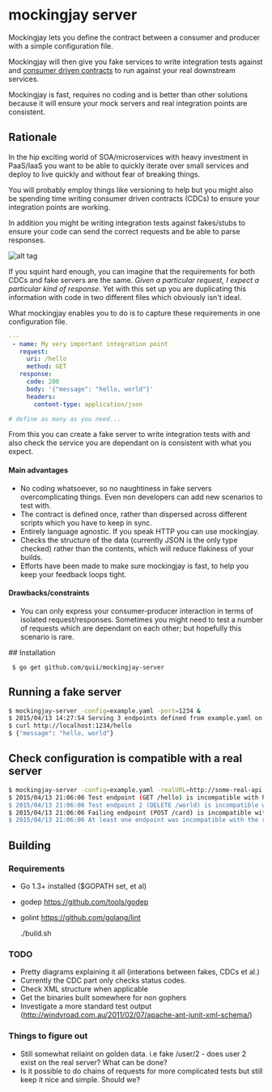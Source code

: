 # mockingjay server

Mockingjay lets you define the contract between a consumer and producer with a simple configuration file. 

Mockingjay will then give you fake services to write integration tests against and [consumer driven contracts](http://martinfowler.com/articles/consumerDrivenContracts.html) to run against your real downstream services.

Mockingjay is fast, requires no coding and is better than other solutions because it will ensure your mock servers and real integration points are consistent.

## Rationale

In the hip exciting world of SOA/microservices with heavy investment in PaaS/IaaS you want to be able to quickly iterate over small services and deploy to live quickly and without fear of breaking things. 

You will probably employ things like versioning to help but you might also be spending time writing consumer driven contracts (CDCs) to ensure your integration points are working. 

In addition you might be writing integration tests against fakes/stubs to ensure your code can send the correct requests and be able to parse responses. 

![alt tag](http://i.imgur.com/oC6BjGn.png)

If you squint hard enough, you can imagine that the requirements for both CDCs and fake servers are the same. *Given a particular request, I expect a particular kind of response*. Yet with this set up you are duplicating this information with code in two different files which obviously isn't ideal. 

What mockingjay enables you to do is to capture these requirements in one configuration file. 

````yaml
---
 - name: My very important integration point
   request:
     uri: /hello
     method: GET
   response:
     code: 200
     body: '{"message": "hello, world"}'
     headers:
       content-type: application/json

# define as many as you need...
````

From this you can create a fake server to write integration tests with and also check the service you are dependant on is consistent with what you expect. 

#### Main advantages

- No coding whatsoever, so no naughtiness in fake servers overcomplicating things. Even non developers can add new scenarios to test with.
- The contract is defined once, rather than dispersed across different scripts which you have to keep in sync. 
- Entirely language agnostic. If you speak HTTP you can use mockingjay.
- Checks the structure of the data (currently JSON is the only type checked) rather than the contents, which will reduce flakiness of your builds.
- Efforts have been made to make sure mockingjay is fast, to help you keep your feedback loops tight. 

#### Drawbacks/constraints

- You can only express your consumer-producer interaction in terms of isolated request/responses. Sometimes you might need to test a number of requests which are dependant on each other; but hopefully this scenario is rare.

## Installation

     $ go get github.com/quii/mockingjay-server

## Running a fake server

````bash
$ mockingjay-server -config=example.yaml -port=1234 &
$ 2015/04/13 14:27:54 Serving 3 endpoints defined from example.yaml on port 1234
$ curl http://localhost:1234/hello
$ {"message": "hello, world"}
````

## Check configuration is compatible with a real server

````bash
$ mockingjay-server -config=example.yaml -realURL=http://some-real-api.com
$ 2015/04/13 21:06:06 Test endpoint (GET /hello) is incompatible with http://some-real-api - Couldn't reach real server
$ 2015/04/13 21:06:06 Test endpoint 2 (DELETE /world) is incompatible with http://some-real-api - Couldn't reach real server
$ 2015/04/13 21:06:06 Failing endpoint (POST /card) is incompatible with http://some-real-api - Couldn't reach real server
$ 2015/04/13 21:06:06 At least one endpoint was incompatible with the real URL supplied
````

## Building

### Requirements

- Go 1.3+ installed ($GOPATH set, et al)
- godep https://github.com/tools/godep
- golint https://github.com/golang/lint


    ./build.sh

### TODO

- Pretty diagrams explaining it all (interations between fakes, CDCs et al.)
- Currently the CDC part only checks status codes. 
- Check XML structure when applicable
- Get the binaries built somewhere for non gophers
- Investigate a more standard test output (http://windyroad.com.au/2011/02/07/apache-ant-junit-xml-schema/)

### Things to figure out

- Still somewhat reliaint on golden data. i.e fake /user/2 - does user 2 exist on the real server? What can be done?
- Is it possible to do chains of requests for more complicated tests but still keep it nice and simple. Should we?

